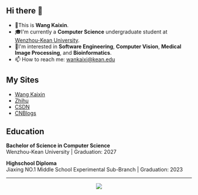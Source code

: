## Hi there 👋
- 🐥This is **Wang Kaixin**.  
- 🎓I'm currently a **Computer Science** undergraduate student at [Wenzhou-Kean University](https://www.wku.edu.cn/en). 
- 🫡I'm interested in **Software Engineering**, **Computer Vision**, **Medical Image Processing**, and **Bioinformatics**.
- 📫 How to reach me: [wankaixi@kean.edu](mailto:wankaixin@kean.edu)


<!--
**caseyisgood/caseyisgood** is a ✨ _special_ ✨ repository because its `README.md` (this file) appears on your GitHub profile.

Here are some ideas to get you started:

- 🔭 I’m currently working on ...
- 🌱 I’m currently learning ...
- 👯 I’m looking to collaborate on ...
- 🤔 I’m looking for help with ...
- 💬 Ask me about ...
- 📫 How to reach me: ...
- 😄 Pronouns: ...
- ⚡ Fun fact: ...
-->

## My Sites
- [Wang Kaixin](https://caseyisgood.github.io/)
- [Zhihu](https://www.zhihu.com/people/kai-xin-12-8)
- [CSDN](https://blog.csdn.net/qq_62540475?type=blog)
- [CNBlogs](https://www.cnblogs.com/iamkaixin)


## Education
**Bachelor of Science in Computer Science**  
Wenzhou-Kean University | Graduation: 2027

**Highschool Diploma**  
Jiaxing NO.1 Middle School Experimental Sub-Branch | Graduation: 2023



---

<div align="center"><img src="https://github-readme-stats.vercel.app/api/top-langs/?username=caseyisgood"></div>
